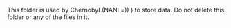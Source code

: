 This folder is used by ChernobyL(NANI =)) ) to store data. Do not delete this folder or any of the files in it.
